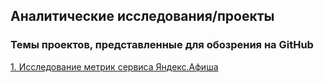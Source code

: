 ## Аналитические исследования/проекты

### Темы проектов, представленные для обозрения на GitHub

[1. Исследование метрик сервиса Яндекс.Афиша](https://github.com/BogData/Data_analytics/tree/main/analysis_service_metrics_y_afisha)
